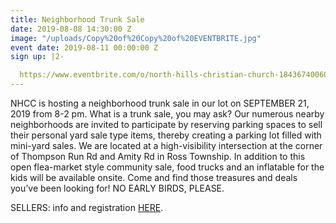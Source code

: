 ```yaml
---
title: Neighborhood Trunk Sale
date: 2019-08-08 14:30:00 Z
image: "/uploads/Copy%20of%20Copy%20of%20EVENTBRITE.jpg"
event date: 2019-08-11 00:00:00 Z
sign up: |2-

  https://www.eventbrite.com/o/north-hills-christian-church-18436740060
---
```


NHCC is hosting a neighborhood trunk sale in our lot on SEPTEMBER 21, 2019 from 8-2 pm.  What is a trunk sale, you may ask?  Our numerous nearby neighborhoods are invited to participate by reserving parking spaces to sell their personal yard sale type items, thereby creating a parking lot filled with mini-yard sales.  We are located at a high-visibility intersection at the corner of Thompson Run Rd and Amity Rd in Ross Township. In addition to this open flea-market style community sale, food trucks and an inflatable for the kids will be available onsite.  Come and find those treasures and deals you’ve been looking for!  NO EARLY BIRDS, PLEASE.

SELLERS: info and registration [HERE](https://www.eventbrite.com/o/north-hills-christian-church-18436740060).